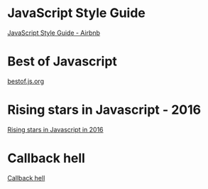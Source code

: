 # JavaScript Style Guide
[JavaScript Style Guide - Airbnb](https://github.com/airbnb/javascript)

# Best of Javascript 
[bestof.js.org](http://bestof.js.org/)

# Rising stars in Javascript - 2016
[Rising stars in Javascript in 2016](https://risingstars2016.js.org/)

# Callback hell
[Callback hell](http://callbackhell.com/)
